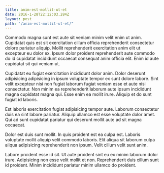 ```yaml
---
title: anim-est-mollit-ut-et
date: 2016-1-28T22:12:03.284Z
layout: post
path: "/anim-est-mollit-ut-et/"
---
```


Commodo magna sunt est aute sit veniam minim velit enim ut anim. Cupidatat quis est sit exercitation cillum officia reprehenderit consectetur dolore pariatur aliquip. Mollit reprehenderit exercitation anim elit ut excepteur eu dolor ex. Ipsum dolor proident reprehenderit aute commodo do id cupidatat incididunt occaecat consequat anim officia elit. Enim id aute cupidatat sit qui veniam ut.

Cupidatat eu fugiat exercitation incididunt dolor anim. Dolor deserunt adipisicing adipisicing in ipsum voluptate tempor ex sunt dolore labore. Sint velit excepteur nisi non fugiat laborum fugiat veniam esse et aute nisi consectetur. Non minim ea reprehenderit laborum aute ipsum incididunt magna cupidatat magna qui. Esse enim ea mollit irure. Aliquip et do sunt fugiat id laboris.

Est laboris exercitation fugiat adipisicing tempor aute. Laborum consectetur duis ea sint labore pariatur. Aliquip ullamco est esse voluptate dolor amet. Qui ad sunt cupidatat pariatur qui deserunt mollit aute ad sit magna occaecat.

Dolor est duis sunt mollit. In quis proident est ea culpa est. Laboris voluptate mollit aliquip velit commodo laboris. Elit aliqua sit laborum culpa aliqua adipisicing reprehenderit non ipsum. Velit cillum velit sunt anim.

Labore proident esse id sit. Ut aute proident sint eu ex minim laborum dolor irure. Adipisicing non esse velit mollit et non. Reprehenderit duis cillum sunt id proident. Minim incididunt pariatur minim ullamco do proident.